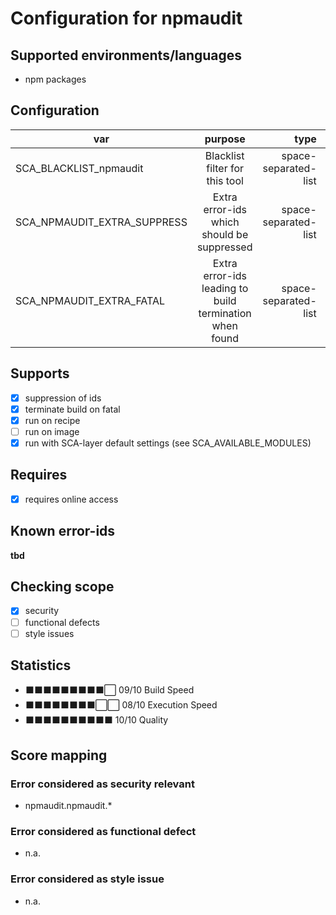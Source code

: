 # Configuration for npmaudit

## Supported environments/languages

* npm packages

## Configuration

| var | purpose | type | default |
| ------------- |:-------------:| -----:| -----:
| SCA_BLACKLIST_npmaudit | Blacklist filter for this tool | space-separated-list | ""
| SCA_NPMAUDIT_EXTRA_SUPPRESS | Extra error-ids which should be suppressed | space-separated-list | ""
| SCA_NPMAUDIT_EXTRA_FATAL | Extra error-ids leading to build termination when found | space-separated-list | ""

## Supports

- [x] suppression of ids
- [x] terminate build on fatal
- [x] run on recipe
- [ ] run on image
- [x] run with SCA-layer default settings (see SCA_AVAILABLE_MODULES)

## Requires

- [x] requires online access

## Known error-ids

__tbd__

## Checking scope

- [x] security
- [ ] functional defects
- [ ] style issues

## Statistics

 - ⬛⬛⬛⬛⬛⬛⬛⬛⬛⬜ 09/10 Build Speed
 - ⬛⬛⬛⬛⬛⬛⬛⬛⬜⬜ 08/10 Execution Speed
 - ⬛⬛⬛⬛⬛⬛⬛⬛⬛⬛ 10/10 Quality

## Score mapping

### Error considered as security relevant

* npmaudit.npmaudit.*

### Error considered as functional defect

* n.a.

### Error considered as style issue

* n.a.